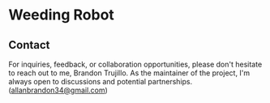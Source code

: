 
# Weeding Robot

## Contact 

For inquiries, feedback, or collaboration opportunities, please don't hesitate to reach out to me, Brandon Trujillo. As the maintainer of the project, I'm always open to discussions and potential partnerships.
(allanbrandon34@gmail.com)